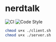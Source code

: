 # nerdtalk

![CI](https://github.com/ethanuppal/pulsar/actions/workflows/ci.yaml/badge.svg)
![Code Style](https://github.com/ethanuppal/pulsar/actions/workflows/clippy.yaml/badge.svg)

```sh
chmod u+x ./client.sh
chmod u+x ./server.sh
```
